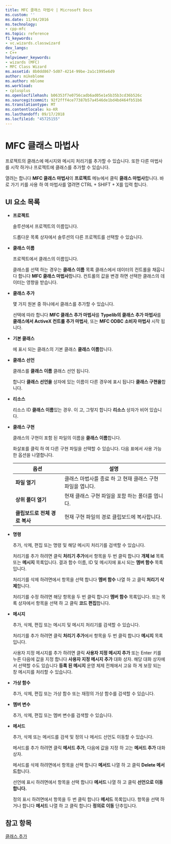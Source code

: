 ```yaml
---
title: MFC 클래스 마법사 | Microsoft Docs
ms.custom: ''
ms.date: 11/04/2016
ms.technology:
- cpp-mfc
ms.topic: reference
f1_keywords:
- vc.wizards.classwizard
dev_langs:
- C++
helpviewer_keywords:
- wizards (MFC)
- MFC Class Wizard
ms.assetid: 8b0dd867-5d07-4214-99be-2a1c1995e6d9
author: mikeblome
ms.author: mblome
ms.workload:
- cplusplus
ms.openlocfilehash: b06353f7e0756cadb6ad05e1e5b35b3cd36b526c
ms.sourcegitcommit: 92f2fff4ce77387b57a4546de1bd4bd464fb51b6
ms.translationtype: MT
ms.contentlocale: ko-KR
ms.lasthandoff: 09/17/2018
ms.locfileid: "45725155"
---
```

# <a name="mfc-class-wizard"></a>MFC 클래스 마법사
프로젝트의 클래스에 메시지와 메시지 처리기를 추가할 수 있습니다. 또한 다른 마법사를 시작 하거나 프로젝트에 클래스를 추가할 수 있습니다.  
  
 열려는 합니다 **MFC 클래스 마법사**의 **프로젝트** 메뉴에서 클릭 **클래스 마법사**합니다. 바로 가기 키를 사용 하 여 마법사를 열려면 CTRL + SHIFT + X를 입력 합니다.  
  
## <a name="uielement-list"></a>UI 요소 목록

- **프로젝트**

   솔루션에서 프로젝트의 이름입니다.  
  
   드롭다운 목록 상자에서 솔루션의 다른 프로젝트를 선택할 수 있습니다.  
  
- **클래스 이름**

   프로젝트에서 클래스의 이름입니다.  
  
   클래스를 선택 하는 경우는 **클래스 이름** 목록 클래스에서 데이터의 컨트롤을 채웁니다 합니다 **MFC 클래스 마법사**합니다. 컨트롤의 값을 변경 하면 선택한 클래스의 데이터는 영향을 받습니다.  
  
- **클래스 추가**

   몇 가지 원본 중 하나에서 클래스를 추가할 수 있습니다.  
  
   선택에 따라 합니다 **MFC 클래스 추가 마법사**를 **Typelib의 클래스 추가 마법사**를 **클래스에서 ActiveX 컨트롤 추가 마법사**, 또는 **MFC ODBC 소비자 마법사** 시작 됩니다.  
  
- **기본 클래스**

   에 표시 되는 클래스의 기본 클래스 **클래스 이름**합니다.  
  
- **클래스 선언**

   클래스를 **클래스 이름** 클래스 선언 됩니다.  
  
   합니다 **클래스 선언을** 상자에 있는 이름이 다른 경우에 표시 됩니다 **클래스 구현을**합니다.  
  
- **리소스**

   리소스 ID **클래스 이름**있는 경우. 이 고, 그렇지 합니다 **리소스** 상자가 비어 있습니다.  
  
- **클래스 구현**

   클래스의 구현이 포함 된 파일의 이름을 **클래스 이름**합니다.  
  
   화살표를 클릭 하 여 다른 구현 파일을 선택할 수 있습니다. 다음 표에서 사용 가능한 옵션을 나열합니다.  
  
   |옵션|설명|  
   |------------|-----------------|  
   |**파일 열기**|클래스 마법사를 종료 하 고 현재 클래스 구현 파일을 엽니다.|  
   |**상위 폴더 열기**|현재 클래스 구현 파일을 포함 하는 폴더를 엽니다.|  
   |**클립보드로 전체 경로 복사**|현재 구현 파일의 경로 클립보드에 복사합니다.|  
  
- **명령**

   추가, 삭제, 편집 또는 명령 및 해당 메시지 처리기를 검색할 수 있습니다.  
  
   처리기를 추가 하려면 클릭 **처리기 추가**에서 항목을 두 번 클릭 합니다 **개체 Id** 목록 또는 **메시지** 목록입니다. 결과 함수 이름, ID 및 메시지에 표시 되는 **멤버 함수** 목록입니다.  
  
   처리기를 삭제 하려면에서 항목을 선택 합니다 **멤버 함수** 나열 하 고 클릭 **처리기 삭제**합니다.  
  
   처리기를 수정 하려면 해당 항목을 두 번 클릭 합니다 **멤버 함수** 목록입니다. 또는 목록 상자에서 항목을 선택 하 고 클릭 **코드 편집**합니다.  
  
- **메시지**

   추가, 삭제, 편집 또는 메시지 및 메시지 처리기를 검색할 수 있습니다.  
  
   처리기를 추가 하려면 클릭 **처리기 추가**에서 항목을 두 번 클릭 합니다 **메시지** 목록입니다.  
  
   사용자 지정 메시지를 추가 하려면 클릭 **사용자 지정 메시지 추가** 또는 Enter 키를 누른 다음에 값을 지정 합니다 **사용자 지정 메시지 추가** 대화 상자. 해당 대화 상자에서 선택할 수도 있습니다 **등록 된 메시지** 운영 체제 전체에서 고유 하 게 보장 되는 창 메시지를 처리할 수 있습니다.  
  
- **가상 함수**

   추가, 삭제, 편집 또는 가상 함수 또는 재정의 가상 함수를 검색할 수 있습니다.  
  
- **멤버 변수**

   추가, 삭제, 편집 또는 멤버 변수를 검색할 수 있습니다.  
  
- **메서드**

   추가, 삭제 또는 메서드를 검색 및 정의 나 메서드 선언도 이동할 수 있습니다.  
  
   메서드를 추가 하려면 클릭 **메서드 추가**, 다음에 값을 지정 하 고는 **메서드 추가** 대화 상자.  
  
   메서드를 삭제 하려면에서 항목을 선택 합니다 **메서드** 나열 하 고 클릭 **Delete 메서드**합니다.  
  
   선언에 표시 하려면에서 항목을 선택 합니다 **메서드** 나열 하 고 클릭 **선언으로 이동 합니다.**  
  
   정의 표시 하려면에서 항목을 두 번 클릭 합니다 **메서드** 목록입니다. 항목을 선택 하거나 합니다 **메서드** 나열 하 고 클릭 합니다 **정의로 이동** 단추입니다.  
  
## <a name="see-also"></a>참고 항목  
 [클래스 추가](../../ide/adding-a-class-visual-cpp.md)
